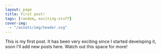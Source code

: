 ```yaml
---
layout: page
title: First post!
tags: [random, exciting-stuff]
cover-img:
  - "/assets/img/header.svg"
---
```


This is my first post. It has been very exciting since I started developing it, soon I'll add new posts here. Watch out this space for more!

